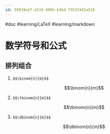 ```yaml
---
id: 50919e2f-a53d-4905-b3b4-73537442a528
---
```

#doc #learning/LaTeX #learning/markdown 

# 数学符号和公式
## 排列组合
1. `$$\binom{n}{m}$$`

$$\binom{n}{m}$$

2. `$$\tbinom{n}{m}$$`

$$\tbinom{n}{m}$$

3. `$$\dbinom{n}{m}$$`

 $$\dbinom{n}{m}$$
 